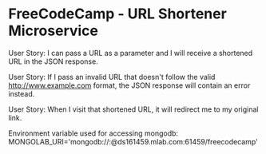 # FreeCodeCamp - URL Shortener Microservice

User Story: I can pass a URL as a parameter and I will receive a shortened URL in the JSON response.

User Story: If I pass an invalid URL that doesn't follow the valid http://www.example.com format, the JSON response will contain an error instead.

User Story: When I visit that shortened URL, it will redirect me to my original link.


Environment variable used for accessing mongodb:
MONGOLAB_URI='mongodb://<username>:<password>@ds161459.mlab.com:61459/freecodecamp'

